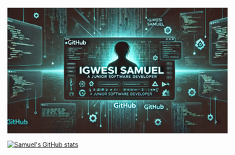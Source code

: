 ![Banner](https://github.com/SamuelIgwesi/SamuelIgwesi/blob/main/github%20banner.webp)

[![Samuel's GitHub stats](https://github-readme-stats.vercel.app/api?username=SamuelIgwesi)](https://github.com/SamuelIgwesi/github-readme-stats)

